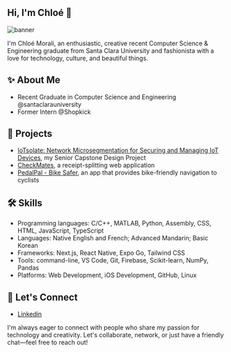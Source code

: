 ## Hi, I'm Chloé 👋

<!--
**cnmorali/cnmorali** is a ✨ _special_ ✨ repository because its `README.md` (this file) appears on your GitHub profile.

Here are some ideas to get you started:

- 🔭 I’m currently working on ...
- 🌱 I’m currently learning ...
- 👯 I’m looking to collaborate on ...
- 🤔 I’m looking for help with ...
- 💬 Ask me about ...
- 📫 How to reach me: ...
- 😄 Pronouns: ...
- ⚡ Fun fact: ...
-->
![banner](https://github.com/user-attachments/assets/797538a5-692a-40c3-8dd9-d7eedfd6de57)

I'm Chloé Morali, an enthusiastic, creative recent Computer Science & Engineering graduate from Santa Clara University and fashionista with a love for technology, culture, and beautiful things.

## ✨ About Me
- Recent Graduate in Computer Science and Engineering @santaclarauniversity
- Former Intern @Shopkick

## 📂 Projects
- [IoTsolate: Network Microsegmentation for Securing and Managing IoT Devices](https://github.com/cnmorali/IoTsolate), my Senior Capstone Design Project 
- [CheckMates](https://github.com/lyydiakim/checkmate), a receipt-splitting web application
- [PedalPal - Bike Safer](https://github.com/cnmorali/INRIX-Hack-2023), an app that provides bike-friendly navigation to cyclists

## 🛠️ Skills
- Programming languages: C/C++, MATLAB, Python, Assembly, CSS, HTML, JavaScript, TypeScript
- Languages: Native English and French; Advanced Mandarin; Basic Korean
- Frameworks: Next.js, React Native, Expo Go, Tailwind CSS
- Tools: command-line, VS Code, Git, Firebase, Scikit-learn, NumPy, Pandas
- Platforms: Web Development, iOS Development, GitHub, Linux

## 🔗 Let's Connect
- [Linkedin](https://www.linkedin.com/in/chloemorali/)

I'm always eager to connect with people who share my passion for technology and creativity. Let's collaborate, network, or just have a friendly chat—feel free to reach out!
